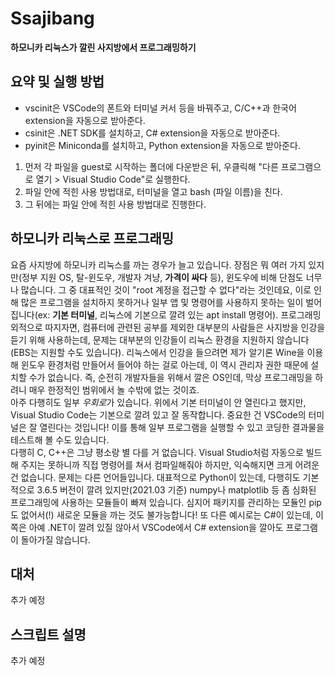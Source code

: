 Ssajibang
===
**하모니카 리눅스가 깔린 사지방에서 프로그래밍하기**

요약 및 실행 방법
---
- vscinit은 VSCode의 폰트와 터미널 커서 등을 바꿔주고, C/C++과 한국어 extension을 자동으로 받아준다.
- csinit은 .NET SDK를 설치하고, C# extension을 자동으로 받아준다.
- pyinit은 Miniconda를 설치하고, Python extension을 자동으로 받아준다.

1. 먼저 각 파일을 guest로 시작하는 폴더에 다운받은 뒤, 우클릭해 "다른 프로그램으로 열기 > Visual Studio Code"로 실행한다.
2. 파일 안에 적힌 사용 방법대로, 터미널을 열고 bash (파일 이름)을 친다.
3. 그 뒤에는 파일 안에 적힌 사용 방법대로 진행한다.

하모니카 리눅스로 프로그래밍
---
요즘 사지방에 하모니카 리눅스를 까는 경우가 늘고 있습니다. 장점은 뭐 여러 가지 있지만(정부 지원 OS, 탈-윈도우, 개발자 겨냥, **가격이 싸다** 등), 윈도우에 비해 단점도 너무나 많습니다. 그 중 대표적인 것이 "root 계정을 접근할 수 없다"라는 것인데요, 이로 인해 많은 프로그램을 설치하지 못하거나 일부 앱 및 명령어를 사용하지 못하는 일이 벌어집니다(ex: **기본 터미널**, 리눅스에 기본으로 깔려 있는 apt install 명령어). 프로그래밍 외적으로 따지자면, 컴퓨터에 관련된 공부를 제외한 대부분의 사람들은 사지방을 인강을 듣기 위해 사용하는데, 문제는 대부분의 인강들이 리눅스 환경을 지원하지 않습니다(EBS는 지원할 수도 있습니다). 리눅스에서 인강을 들으려면 제가 알기론 Wine을 이용해 윈도우 환경처럼 만들어서 들어야 하는 걸로 아는데, 이 역시 관리자 권한 때문에 설치할 수가 없습니다. 즉, 순전히 개발자들을 위해서 깔은 OS인데, 막상 프로그래밍을 하려니 매우 한정적인 범위에서 놀 수밖에 없는 것이죠.<br>
아주 다행히도 일부 *우회로*가 있습니다. 위에서 기본 터미널이 안 열린다고 했지만, Visual Studio Code는 기본으로 깔려 있고 잘 동작합니다. 중요한 건 VSCode의 터미널은 잘 열린다는 것입니다! 이를 통해 일부 프로그램을 실행할 수 있고 코딩한 결과물을 테스트해 볼 수도 있습니다.<br>
다행히 C, C++은 그냥 평소랑 별 다를 거 없습니다. Visual Studio처럼 자동으로 빌드해 주지는 못하니까 직접 명령어를 쳐서 컴파일해줘야 하지만, 익숙해지면 크게 어려운 건 없습니다. 문제는 다른 언어들입니다. 대표적으로 Python이 있는데, 다행히도 기본적으로 3.6.5 버전이 깔려 있지만(2021.03 기준) numpy나 matplotlib 등 좀 심화된 프로그래밍에 사용하는 모듈들이 빠져 있습니다. 심지어 패키지를 관리하는 모듈인 pip도 없어서(!) 새로운 모듈을 까는 것도 불가능합니다! 또 다른 예시로는 C#이 있는데, 이쪽은 아예 .NET이 깔려 있질 않아서 VSCode에서 C# extension을 깔아도 프로그램이 돌아가질 않습니다.<br>

대처
---
추가 예정<br>

스크립트 설명
---
추가 예정<br>
